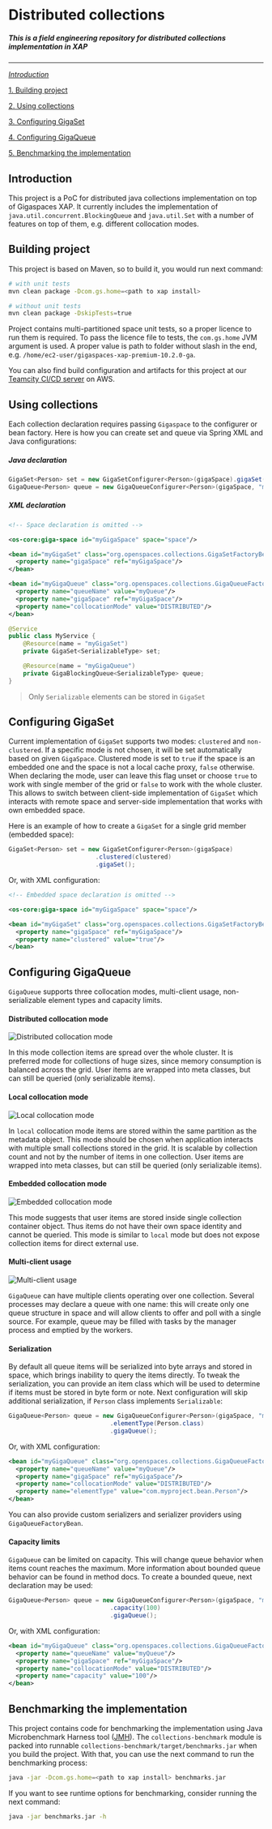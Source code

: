 # Distributed collections
##### _This is a field engineering repository for distributed collections implementation in XAP_
-----------------------------------------

[_Introduction_](#introduction)

[1. Building project](#building-project)

[2. Using collections](#using-collections)

[3. Configuring GigaSet](#configuring-gigaset)

[4. Configuring GigaQueue](#configuring-gigaqueue)

[5. Benchmarking the implementation](#benchmarking-the-implementation)

## Introduction

This project is a PoC for distributed java collections implementation on top of Gigaspaces XAP. It currently includes the implementation of `java.util.concurrent.BlockingQueue` and `java.util.Set` with a number of features on top of them, e.g. different collocation modes.

## Building project

This project is based on Maven, so to build it, you would run next command:

```bash
# with unit tests
mvn clean package -Dcom.gs.home=<path to xap install>

# without unit tests
mvn clean package -DskipTests=true
```

Project contains multi-partitioned space unit tests, so a proper licence to run them is required. To pass the licence file to tests, the `com.gs.home` JVM argument is used. A proper value is path to folder without slash in the end, e.g. `/home/ec2-user/gigaspaces-xap-premium-10.2.0-ga`.

You can also find build configuration and artifacts for this project at our [Teamcity CI/CD server](http://10.8.1.76:8111/overview.html) on AWS.

## Using collections

Each collection declaration requires passing `Gigaspace` to the configurer or bean factory. Here is how you can create set and queue via Spring XML and Java configurations:

##### Java declaration

```java
GigaSet<Person> set = new GigaSetConfigurer<Person>(gigaSpace).gigaSet();
GigaQueue<Person> queue = new GigaQueueConfigurer<Person>(gigaSpace, "myPersonQueue", CollocationMode.DISTRIBUTED).gigaQueue();
```

##### XML declaration

```xml
<!-- Space declaration is omitted -->

<os-core:giga-space id="myGigaSpace" space="space"/>

<bean id="myGigaSet" class="org.openspaces.collections.GigaSetFactoryBean">
  <property name="gigaSpace" ref="myGigaSpace"/>
</bean>

<bean id="myGigaQueue" class="org.openspaces.collections.GigaQueueFactoryBean">
  <property name="queueName" value="myQueue"/>
  <property name="gigaSpace" ref="myGigaSpace"/>
  <property name="collocationMode" value="DISTRIBUTED"/>
</bean>
```

```java
@Service
public class MyService {
    @Resource(name = "myGigaSet")
    private GigaSet<SerializableType> set;

    @Resource(name = "myGigaQueue")
    private GigaBlockingQueue<SerializableType> queue;
}
```

> Only `Serializable` elements can be stored in `GigaSet`


## Configuring GigaSet

Current implementation of `GigaSet` supports two modes: `clustered` and `non-clustered`. If a specific mode is not chosen, it will be set automatically based on given `GigaSpace`. Clustered mode is set to `true` if the space is an embedded one and the space is not a local cache proxy, `false` otherwise. When declaring the mode, user can leave this flag unset or choose `true` to work with single member of the grid or `false` to work with the whole cluster. This allows to switch between client-side implementation of `GigaSet` which interacts with remote space and server-side implementation that works with own embedded space.

Here is an example of how to create a `GigaSet` for a single grid member (embedded space):

```java
GigaSet<Person> set = new GigaSetConfigurer<Person>(gigaSpace)
                        .clustered(clustered)
                        .gigaSet();
```

Or, with XML configuration:

```xml
<!-- Embedded space declaration is omitted -->

<os-core:giga-space id="myGigaSpace" space="space"/>

<bean id="myGigaSet" class="org.openspaces.collections.GigaSetFactoryBean">
  <property name="gigaSpace" ref="myGigaSpace"/>
  <property name="clustered" value="true"/>
</bean>
```

## Configuring GigaQueue

`GigaQueue` supports three collocation modes, multi-client usage, non-serializable element types and capacity limits.

#### Distributed collocation mode

![Distributed collocation mode](./docs/distributed.png?raw=true)

In this mode collection items are spread over the whole cluster. It is preferred mode for collections of huge sizes, since memory consumption is balanced across the grid. User items are wrapped into meta classes, but can still be queried (only serializable items).

#### Local collocation mode

![Local collocation mode](./docs/local.png?raw=true)

In `local` collocation mode items are stored within the same partition as the metadata object. This mode should be chosen when application interacts with multiple small collections stored in the grid. It is scalable by collection count and not by the number of items in one collection. User items are wrapped into meta classes, but can still be queried (only serializable items).

#### Embedded collocation mode

![Embedded collocation mode](./docs/embedded.png?raw=true)

This mode suggests that user items are stored inside single collection container object. Thus items do not have their own space identity and cannot be queried. This mode is similar to `local` mode but does not expose collection items for direct external use.

#### Multi-client usage

![Multi-client usage](./docs/multi-client.png?raw=true)

`GigaQueue` can have multiple clients operating over one collection. Several processes may declare a queue with one name: this will create only one queue structure in space and will allow clients to offer and poll with a single source. For example, queue may be filled with tasks by the manager process and emptied by the workers.

#### Serialization

By default all queue items will be serialized into byte arrays and stored in space, which brings inability to query the items directly. To tweak the serialization, you can provide an item class which will be used to determine if items must be stored in byte form or note. Next configuration will skip additional serialization, if `Person` class implements `Serializable`:

```java
GigaQueue<Person> queue = new GigaQueueConfigurer<Person>(gigaSpace, "myPersonQueue", DISTRIBUTED)
                            .elementType(Person.class)
                            .gigaQueue();
```

Or, with XML configuration:

```xml
<bean id="myGigaQueue" class="org.openspaces.collections.GigaQueueFactoryBean">
  <property name="queueName" value="myQueue"/>
  <property name="gigaSpace" ref="myGigaSpace"/>
  <property name="collocationMode" value="DISTRIBUTED"/>
  <property name="elementType" value="com.myproject.bean.Person"/>
</bean>
```

You can also provide custom serializers and serializer providers using `GigaQueueFactoryBean`.

#### Capacity limits

`GigaQueue` can be limited on capacity. This will change queue behavior when items count reaches the maximum. More information about bounded queue behavior can be found in method docs. To create a bounded queue, next declaration may be used:

```java
GigaQueue<Person> queue = new GigaQueueConfigurer<Person>(gigaSpace, "myPersonQueue", DISTRIBUTED)
                            .capacity(100)
                            .gigaQueue();
```

Or, with XML configuration:

```xml
<bean id="myGigaQueue" class="org.openspaces.collections.GigaQueueFactoryBean">
  <property name="queueName" value="myQueue"/>
  <property name="gigaSpace" ref="myGigaSpace"/>
  <property name="collocationMode" value="DISTRIBUTED"/>
  <property name="capacity" value="100"/>
</bean>
```

## Benchmarking the implementation

This project contains code for benchmarking the implementation using Java Microbenchmark Harness tool ([JMH](http://openjdk.java.net/projects/code-tools/jmh/)). The `collections-benchmark` module is packed into runnable `collections-benchmark/target/benchmarks.jar` when you build the project. With that, you can use the next command to run the benchmarking process:

```bash
java -jar -Dcom.gs.home=<path to xap install> benchmarks.jar
```

If you want to see runtime options for benchmarking, consider running the next command:

```bash
java -jar benchmarks.jar -h
```
